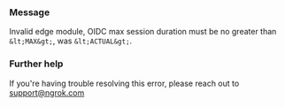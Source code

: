 
### Message
Invalid edge module, OIDC max session duration must be no greater than `&lt;MAX&gt;`, was `&lt;ACTUAL&gt;`.

### Further help
If you're having trouble resolving this error, please reach out to [support@ngrok.com](mailto:support@ngrok.com?subject=Help%20with%20ERR_NGROK_7162)


